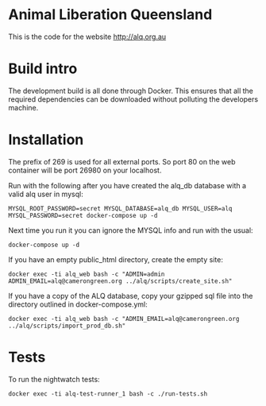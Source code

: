 Animal Liberation Queensland
============================

This is the code for the website http://alq.org.au


# Build intro

The development build is all done through Docker.  This ensures that all the required dependencies can be downloaded without polluting the developers machine.


# Installation

The prefix of 269 is used for all external ports.  So port 80 on the web container will be port 26980 on your localhost.

Run with the following after you have created the alq_db database with a valid alq user in mysql:

    MYSQL_ROOT_PASSWORD=secret MYSQL_DATABASE=alq_db MYSQL_USER=alq MYSQL_PASSWORD=secret docker-compose up -d

Next time you run it you can ignore the MYSQL info and run with the usual:

    docker-compose up -d

If you have an empty public_html directory, create the empty site:

    docker exec -ti alq_web bash -c "ADMIN=admin ADMIN_EMAIL=alq@camerongreen.org ../alq/scripts/create_site.sh"

If you have a copy of the ALQ database, copy your gzipped sql file into the directory outlined in docker-compose.yml:

    docker exec -ti alq_web bash -c "ADMIN_EMAIL=alq@camerongreen.org ../alq/scripts/import_prod_db.sh"

# Tests

To run the nightwatch tests:

    docker exec -ti alq-test-runner_1 bash -c ./run-tests.sh

